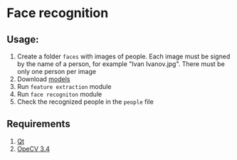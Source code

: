 # Face recognition

## Usage:

1. Create a folder `faces` with images of people. Each image must be signed by the name of a person, for example "Ivan Ivanov.jpg". There must be only one person per image
2. Download [models](https://drive.google.com/drive/folders/14WSnDZhxPbggGEm3vRgF6WlsvpZtgElT?usp=sharing)
2. Run `feature extraction` module
3. Run `face recogniton` module
4. Check the recognized people in the `people` file

## Requirements

1. [Qt](https://www.qt.io/)
2. [OpeCV 3.4](https://opencv.org/)
